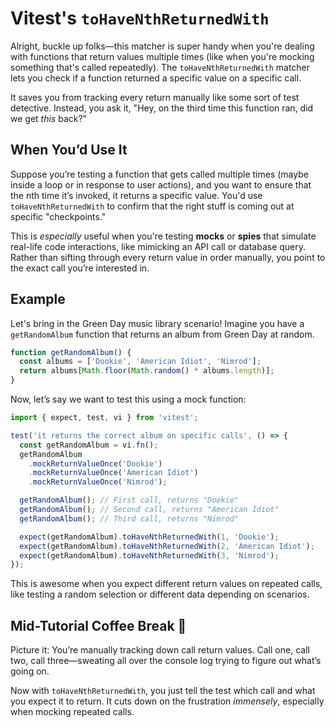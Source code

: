 # Vitest's `toHaveNthReturnedWith`

Alright, buckle up folks—this matcher is super handy when you're dealing with functions that return values multiple times (like when you're mocking something that's called repeatedly). The `toHaveNthReturnedWith` matcher lets you check if a function returned a specific value on a specific call.

It saves you from tracking every return manually like some sort of test detective. Instead, you ask it, "Hey, on the third time this function ran, did we get _this_ back?"

## When You’d Use It

Suppose you’re testing a function that gets called multiple times (maybe inside a loop or in response to user actions), and you want to ensure that the nth time it’s invoked, it returns a specific value. You'd use `toHaveNthReturnedWith` to confirm that the right stuff is coming out at specific "checkpoints."

This is _especially_ useful when you're testing **mocks** or **spies** that simulate real-life code interactions, like mimicking an API call or database query. Rather than sifting through every return value in order manually, you point to the exact call you’re interested in.

## Example

Let's bring in the Green Day music library scenario! Imagine you have a `getRandomAlbum` function that returns an album from Green Day at random.

```javascript
function getRandomAlbum() {
  const albums = ['Dookie', 'American Idiot', 'Nimrod'];
  return albums[Math.floor(Math.random() * albums.length)];
}
```

Now, let’s say we want to test this using a mock function:

```javascript
import { expect, test, vi } from 'vitest';

test('it returns the correct album on specific calls', () => {
  const getRandomAlbum = vi.fn();
  getRandomAlbum
    .mockReturnValueOnce('Dookie')
    .mockReturnValueOnce('American Idiot')
    .mockReturnValueOnce('Nimrod');

  getRandomAlbum(); // First call, returns "Dookie"
  getRandomAlbum(); // Second call, returns "American Idiot"
  getRandomAlbum(); // Third call, returns "Nimrod"

  expect(getRandomAlbum).toHaveNthReturnedWith(1, 'Dookie');
  expect(getRandomAlbum).toHaveNthReturnedWith(2, 'American Idiot');
  expect(getRandomAlbum).toHaveNthReturnedWith(3, 'Nimrod');
});
```

This is awesome when you expect different return values on repeated calls, like testing a random selection or different data depending on scenarios.

## Mid-Tutorial Coffee Break 🤔

Picture it: You’re manually tracking down call return values. Call one, call two, call three—sweating all over the console log trying to figure out what’s going on.

Now with `toHaveNthReturnedWith`, you just tell the test which call and what you expect it to return. It cuts down on the frustration _immensely_, especially when mocking repeated calls.
